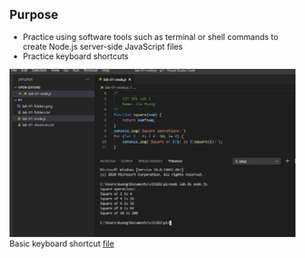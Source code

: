 ## Purpose

- Practice using software tools such as terminal or shell commands to create Node.js server-side JavaScript files
- Practice keyboard shortcuts

![Screenshot](lab-01-node.png)
Basic keyboard shortcut [file](https://github.com/Jiah-design/cit281-lab1/blob/main/lab-01.shortcuts.txt)


